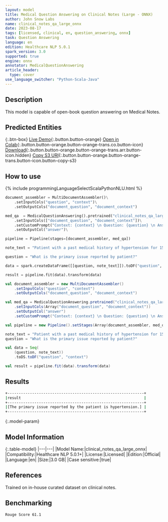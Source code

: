 ```yaml
---
layout: model
title: Medical Question Answering on Clinical Notes (Large - ONNX)
author: John Snow Labs
name: clinical_notes_qa_large_onnx
date: 2023-08-17
tags: [licensed, clinical, en, question_answering, onnx]
task: Question Answering
language: en
edition: Healthcare NLP 5.0.1
spark_version: 3.0
supported: true
engine: onnx
annotator: MedicalQuestionAnswering
article_header:
  type: cover
use_language_switcher: "Python-Scala-Java"
---
```


## Description

This model is capable of open-book question answering on Medical Notes.

## Predicted Entities



{:.btn-box}
[Live Demo](https://demo.johnsnowlabs.com/healthcare/MEDICAL_QA_CLINICAL_NOTES/){:.button.button-orange}
[Open in Colab](https://colab.research.google.com/github/JohnSnowLabs/spark-nlp-workshop/blob/master/tutorials/Certification_Trainings/Healthcare/31.Medical_Question_Answering.ipynb){:.button.button-orange.button-orange-trans.co.button-icon}
[Download](https://s3.amazonaws.com/auxdata.johnsnowlabs.com/clinical/models/clinical_notes_qa_large_onnx_en_5.0.1_3.0_1692290656229.zip){:.button.button-orange.button-orange-trans.arr.button-icon.hidden}
[Copy S3 URI](s3://auxdata.johnsnowlabs.com/clinical/models/clinical_notes_qa_large_onnx_en_5.0.1_3.0_1692290656229.zip){:.button.button-orange.button-orange-trans.button-icon.button-copy-s3}

## How to use



<div class="tabs-box" markdown="1">
{% include programmingLanguageSelectScalaPythonNLU.html %}

```python
document_assembler = MultiDocumentAssembler()\
    .setInputCols("question", "context")\
    .setOutputCols("document_question", "document_context")

med_qa  = MedicalQuestionAnswering().pretrained("clinical_notes_qa_large_onnx", "en", "clinical/models")\
    .setInputCols(["document_question", "document_context"])\
    .setCustomPrompt("Context: {context} \n Question: {question} \n Answer: ")\
    .setOutputCol("answer")\

pipeline = Pipeline(stages=[document_assembler, med_qa])

note_text = "Patient with a past medical history of hypertension for 15 years.\n(Medical Transcription Sample Report)\nHISTORY OF PRESENT ILLNESS:\nThe patient is a 74-year-old white woman who has a past medical history of hypertension for 15 years, history of CVA with no residual hemiparesis and uterine cancer with pulmonary metastases, who presented for evaluation of recent worsening of the hypertension. According to the patient, she had stable blood pressure for the past 12-15 years on 10 mg of lisinopril."

question = "What is the primary issue reported by patient?"

data = spark.createDataFrame([[question, note_text]]).toDF("question", "context")

result = pipeline.fit(data).transform(data)
```
```scala
val document_assembler = new MultiDocumentAssembler()
    .setInputCols("question", "context")
    .setOutputCols("document_question", "document_context")

val med_qa = MedicalQuestionAnswering.pretrained("clinical_notes_qa_large_onnx", "en", "clinical/models")
    .setInputCols(Array("document_question", "document_context"))
    .setOutputCol("answer")
    .setCustomPrompt("Context: {context} \n Question: {question} \n Answer: ")

val pipeline = new Pipeline().setStages(Array(document_assembler, med_qa))

note_text = "Patient with a past medical history of hypertension for 15 years.\n(Medical Transcription Sample Report)\nHISTORY OF PRESENT ILLNESS:\nThe patient is a 74-year-old white woman who has a past medical history of hypertension for 15 years, history of CVA with no residual hemiparesis and uterine cancer with pulmonary metastases, who presented for evaluation of recent worsening of the hypertension. According to the patient, she had stable blood pressure for the past 12-15 years on 10 mg of lisinopril."
question = "What is the primary issue reported by patient?"

val data = Seq( 
    (question, note_text))
    .toDS.toDF("question", "context")

val result = pipeline.fit(data).transform(data)
```
</div>

## Results

```bash
+-------------------------------------------------------------+
|result                                                       |
+-------------------------------------------------------------+
|[The primary issue reported by the patient is hypertension.] |
+-------------------------------------------------------------+
```

{:.model-param}
## Model Information

{:.table-model}
|---|---|
|Model Name:|clinical_notes_qa_large_onnx|
|Compatibility:|Healthcare NLP 5.0.1+|
|License:|Licensed|
|Edition:|Official|
|Language:|en|
|Size:|3.0 GB|
|Case sensitive:|true|

## References

Trained on in-house curated dataset on clinical notes.

## Benchmarking

```bash
Rouge Score 61.1
```
